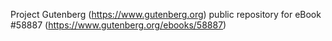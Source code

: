 Project Gutenberg (https://www.gutenberg.org) public repository for
eBook #58887 (https://www.gutenberg.org/ebooks/58887)

